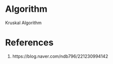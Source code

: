 <h1>Algorithm</h1>
<p>Kruskal Algorithm</p>

<h1>References</h1>
<ol>
    <li>https://blog.naver.com/ndb796/221230994142</li>
</ol>
